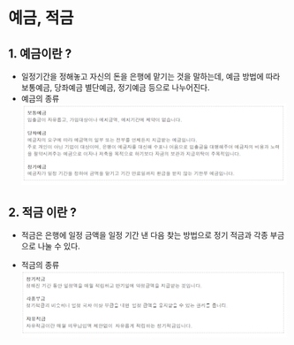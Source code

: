 # 예금, 적금
## 1. 예금이란 ?
- 일정기간을 정해놓고 자신의 돈을 은행에 맡기는 것을 말하는데, 예금 방법에 따라 보통예금, 당좌예금 별단예금, 정기예금 등으로 나누어진다.
- 예금의 종류
![예금의 종류](image/deposit.png)

## 2. 적금 이란 ?
- 적금은 은행에 일정 금액을 일정 기간 낸 다음 찾는 방법으로 정기 적금과 각종 부금으로 나눌 수 있다.

-  적금의 종류
![적금의 종류](image/savings.png)
